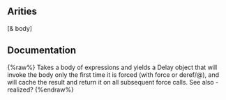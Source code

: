 ## Arities
[& body]

## Documentation
{%raw%}
Takes a body of expressions and yields a Delay object that will
  invoke the body only the first time it is forced (with force or deref/@), and
  will cache the result and return it on all subsequent force
  calls. See also - realized?
{%endraw%}
